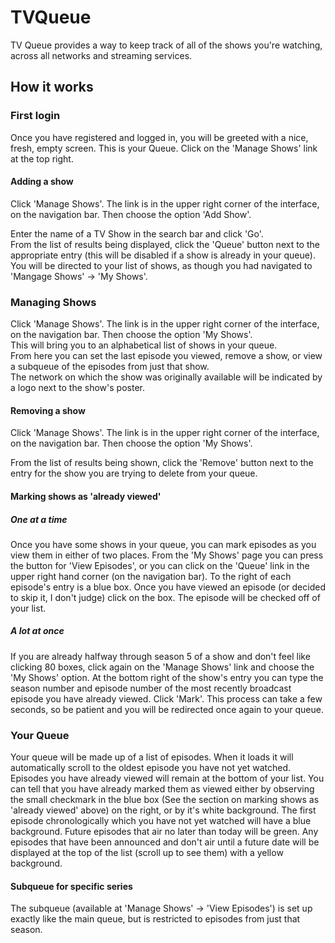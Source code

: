 # TVQueue

TV Queue provides a way to keep track of all of the shows you're watching, across all networks and streaming services.  

## How it works

### First login

Once you have registered and logged in, you will be greeted with a nice, fresh, empty screen. This is your Queue. Click on the 'Manage Shows' link at the top right.


#### Adding a show

Click 'Manage Shows'. The link is in the upper right corner of the interface, on the navigation bar. Then choose the option 'Add Show'.

Enter the name of a TV Show in the search bar and click 'Go'.  
From the list of results being displayed, click the 'Queue' button next to the appropriate entry (this will be disabled if a show is already in your queue). You will be directed to your list of shows, as though you had navigated to 'Mangage Shows' -> 'My Shows'. 

### Managing Shows

Click 'Manage Shows'. The link is in the upper right corner of the interface, on the navigation bar. Then choose the option 'My Shows'.  
This will bring you to an alphabetical list of shows in your queue.  
From here you can set the last episode you viewed, remove a show, or view a subqueue of the episodes from just that show.  
The network on which the show was originally available will be indicated by a logo next to the show's poster.

#### Removing a show

Click 'Manage Shows'. The link is in the upper right corner of the interface, on the navigation bar. Then choose the option 'My Shows'.

From the list of results being shown, click the 'Remove' button next to the entry for the show you are trying to delete from your queue.

#### Marking shows as 'already viewed'

##### One at a time

Once you have some shows in your queue, you can mark episodes as you view them in either of two places. From the 'My Shows' page you can press the button for 'View Episodes', or you can click on the 'Queue' link in the upper right hand corner (on the navigation bar). To the right of each episode's entry is a blue box. Once you have viewed an episode (or decided to skip it, I don't judge) click on the box. The episode will be checked off of your list.  

##### A lot at once

If you are already halfway through season 5 of a show and don't feel like clicking 80 boxes, click again on the 'Manage Shows' link and choose the 'My Shows' option. At the bottom right of the show's entry you can type the season number and episode number of the most recently broadcast episode you have already viewed. Click 'Mark'. This process can take a few seconds, so be patient and you will be redirected once again to your queue.

### Your Queue

Your queue will be made up of a list of episodes. When it loads it will automatically scroll to the oldest episode you have not yet watched. Episodes you have already viewed will remain at the bottom of your list. You can tell that you have already marked them as viewed either by observing the small checkmark in the blue box (See the section on marking shows as 'already viewed' above) on the right, or by it's white background. The first episode chronologically which you have not yet watched will have a blue background. Future episodes that air no later than today will be green. Any episodes that have been announced and don't air until a future date will be displayed at the top of the list (scroll up to see them) with a yellow background.

#### Subqueue for specific series
The subqueue (available at 'Manage Shows' -> 'View Episodes') is set up exactly like the main queue, but is restricted to episodes from just that season.

